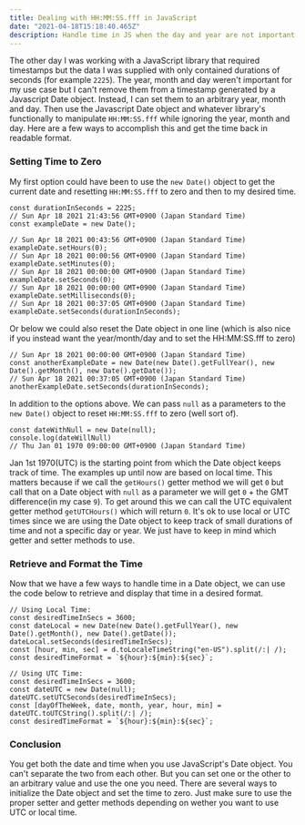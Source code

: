 ```yaml
---
title: Dealing with HH:MM:SS.fff in JavaScript
date: "2021-04-18T15:18:40.465Z"
description: Handle time in JS when the day and year are not important.
---
```


The other day I was working with a JavaScript library that required timestamps but the data I was supplied with only contained durations of seconds (for example `2225`). The year, month and day weren't important for my use case but I can't remove them from a timestamp generated by a Javascript Date object. Instead, I can set them to an arbitrary year, month and day. Then use the Javascript Date object and whatever library's functionally to manipulate `HH:MM:SS.fff` while ignoring the year, month and day. Here are a few ways to accomplish this and get the time back in readable format.

### Setting Time to Zero

My first option could have been to use the `new Date()` object to get the current date and resetting `HH:MM:SS.fff` to zero and then to my desired time.

```
const durationInSeconds = 2225;
// Sun Apr 18 2021 21:43:56 GMT+0900 (Japan Standard Time)
const exampleDate = new Date(); 

// Sun Apr 18 2021 00:43:56 GMT+0900 (Japan Standard Time)
exampleDate.setHours(0);
// Sun Apr 18 2021 00:00:56 GMT+0900 (Japan Standard Time)
exampleDate.setMinutes(0);
// Sun Apr 18 2021 00:00:00 GMT+0900 (Japan Standard Time)
exampleDate.setSeconds(0);
// Sun Apr 18 2021 00:00:00 GMT+0900 (Japan Standard Time)
exampleDate.setMilliseconds(0);
// Sun Apr 18 2021 00:37:05 GMT+0900 (Japan Standard Time)
exampleDate.setSeconds(durationInSeconds);
```

Or below we could also reset the Date object in one line (which is also nice if you instead want the year/month/day and to set the HH:MM:SS.fff to zero)

```
// Sun Apr 18 2021 00:00:00 GMT+0900 (Japan Standard Time)
const anotherExampleDate = new Date(new Date().getFullYear(), new Date().getMonth(), new Date().getDate());
// Sun Apr 18 2021 00:37:05 GMT+0900 (Japan Standard Time)
anotherExampleDate.setSeconds(durationInSeconds);

```

In addition to the options above. We can pass `null` as a parameters to the `new Date()` object to reset `HH:MM:SS.fff` to zero (well sort of).

```
const dateWithNull = new Date(null);
console.log(dateWillNull)
// Thu Jan 01 1970 09:00:00 GMT+0900 (Japan Standard Time)
```
Jan 1st 1970(UTC) is the starting point from which the Date object keeps track of time. The examples up until now are based on local time. This matters because if we call the `getHours()` getter method we will get `0` but call that on a Date object with `null` as a parameter we will get `0` + the GMT difference(in my case `9`). To get around this we can call the UTC equivalent getter method `getUTCHours()` which will return `0`. It's ok to use local or UTC times since we are using the Date object to keep track of small durations of time and not a specific day or year. We just have to keep in mind which getter and setter methods to use.

### Retrieve and Format the Time 

Now that we have a few ways to handle time in a Date object, we can use the code below to retrieve and display that time in a desired format.


```
// Using Local Time:
const desiredTimeInSecs = 3600;
const dateLocal = new Date(new Date().getFullYear(), new Date().getMonth(), new Date().getDate());
dateLocal.setSeconds(desiredTimeInSecs);
const [hour, min, sec] = d.toLocaleTimeString("en-US").split(/:| /);
const desiredTimeFormat = `${hour}:${min}:${sec}`;
```
```
// Using UTC Time:
const desiredTimeInSecs = 3600;
const dateUTC = new Date(null);
dateUTC.setUTCSeconds(desiredTimeInSecs);
const [dayOfTheWeek, date, month, year, hour, min] = dateUTC.toUTCString().split(/:| /);
const desiredTimeFormat = `${hour}:${min}:${sec}`;
```
### Conclusion

You get both the date and time when you use JavaScript's Date object. You can't separate the two from each other. But you can set one or the other to an arbitrary value and use the one you need. There are several ways to initialize the Date object and set the time to zero. Just make sure to use the proper setter and getter methods depending on wether you want to use UTC or local time.